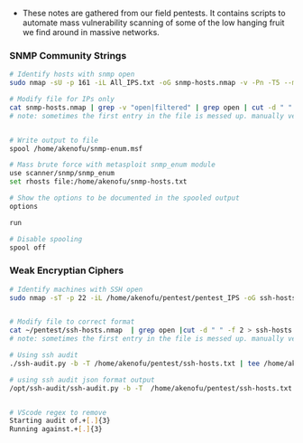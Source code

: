 - These notes are gathered from our field pentests. It contains scripts to automate mass vulnerability scanning of some of the low hanging fruit we find around in massive networks.

### SNMP Community Strings
```bash
# Identify hosts with snmp open
sudo nmap -sU -p 161 -iL All_IPS.txt -oG snmp-hosts.nmap -v -Pn -T5 --min-rate 10000 --open

# Modify file for IPs only
cat snmp-hosts.nmap | grep -v "open|filtered" | grep open | cut -d " " -f 2 > snmp-hosts.txt
# note: sometimes the first entry in the file is messed up. manually verify before further continuing


# Write output to file
spool /home/akenofu/snmp-enum.msf

# Mass brute force with metasploit snmp_enum module 
use scanner/snmp/snmp_enum
set rhosts file:/home/akenofu/snmp-hosts.txt

# Show the options to be documented in the spooled output
options

run

# Disable spooling
spool off
```


### Weak Encryptian Ciphers
```bash
# Identify machines with SSH open
sudo nmap -sT -p 22 -iL /home/akenofu/pentest/pentest_IPS -oG ssh-hosts.nmap -v -Pn -T5 --min-rate 10000 --openmv 


# Modify file to correct format
cat ~/pentest/ssh-hosts.nmap  | grep open |cut -d " " -f 2 > ssh-hosts.txt
# note: sometimes the first entry in the file is messed up. manually verify before further continuing

# Using ssh audit
./ssh-audit.py -b -T /home/akenofu/pentest/ssh-hosts.txt | tee /home/akenofu/pentest/port-22.ssh-audit

# using ssh audit json format output
/opt/ssh-audit/ssh-audit.py -b -T  /home/akenofu/pentest/ssh-hosts.txt -jj | tee  /home/akenofu/pentest/port-22.ssh-audit_json


# VScode regex to remove
Starting audit of.+[.]{3}
Running against.+[.]{3}


```
